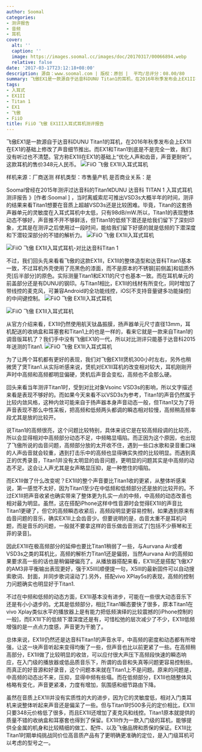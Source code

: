 ```yaml
---
author: Soomal
categories:
- 测评报告
- 音频
- 耳机
cover:
  alt: ''
  caption: ''
  image: https://images.soomal.cc/images/doc/20170317/00066894.webp
  relative: false
date: '2017-03-17T23:12:18+08:00'
description: 源自：www.soomal.com | 版权：原创 |  平均/总评分：08.00/80
summary: 飞傲EX1是一款源自于达音科DUNU Titan1的耳机，在2016年秋季发布会上EX1II在EX1的基础上修改了声音细节推出。它同样采用13mm钛晶振膜，全金属的耳机外壳，增加了线控和麦克风，价格也相对较低为348元人民币……
tags:
- 入耳式
- EX1II
- Titan 1
- EX1
- 飞傲
- FiiO
title: FiiO 飞傲 EX1II入耳式耳机测评报告
---
```


飞傲EX1是一款源自于达音科DUNU Titan1的耳机，在2016年秋季发布会上EX1II在EX1的基础上修改了声音细节推出。而EX1和Titan1到底是不是完全一致，我们没有听过也不清楚。官方称EX1II在EX1的基础上“优化人声和齿音，声音更耐听”。这款耳机的售价348元人民币。
![FiiO 飞傲 EX1II入耳式耳机](https://images.soomal.cc/images/doc/20170307/00066740.webp)





样机来源：厂商送测
样机类型：市售量产机
是否商业关系：是

Soomal曾经在2015年测评过达音科的Titan1《DUNU 达音科 TITAN 1 入耳式耳机测评报告 》[作者:Soomal ]
，当时离威索尼可推出VSD3s大概半年的时间，测评的结果来看Titan1想要在音质上超越VSD3s还是比较困难。毕竟，Titan的这套扬声器单元的灵敏度在入耳式耳机中太低，只有98dB/mW.所以，Titan1的表现整体动态不够好，声音推不开不够鲜活，但Titan1的低频下潜还是给我们留下了深刻印象，尤其是在测评之后使用过一段时间，能给我们留下好感的就是低频的下潜深度和下潜较深部分的不错的解析力。
![FiiO 飞傲 EX1II入耳式耳机](https://images.soomal.cc/images/doc/20170307/00066741.webp)




![FiiO 飞傲 EX1II入耳式耳机-对比达音科Titan 1](https://images.soomal.cc/images/doc/20170307/00066756.webp)




不过，我们回头先来看看飞傲的这款EX1II，EX1II的整体造型和达音科Titan1基本一致，不过耳机外壳使用了亮黑色的漆面，而不是原本的不锈钢[前侧盖]和铝质外壳[后半部分]的原色。实际测量Titan1和EX11的尺寸也基本一致。而在耳机单元的前盖部分还是有DUNU的钢印。与Titan1相比，EX1II的线材有所变化，同时增加了带线控的麦克风，可兼容Android的全功能线控，iOS[不支持音量键多功能操控]的中间键控制。
![FiiO 飞傲 EX1II入耳式耳机](https://images.soomal.cc/images/doc/20170307/00066746.webp)




![FiiO 飞傲 EX1II入耳式耳机](https://images.soomal.cc/images/doc/20170307/00066747.webp)




从官方介绍来看，EX1II仍然使用航天钛晶振膜，扬声器单元尺寸直径13mm，耳机配送的收纳盒和耳塞套和Titan1上的也是一样的，看来它就是一款来自Titan1的调音版耳机了？我们手中没有飞傲EX1的一代，所以对比测评只能基于达音科2015年送测的Titan1.
![FiiO 飞傲 EX1II入耳式耳机](https://images.soomal.cc/images/doc/20170307/00066753.webp)




为了让两个耳机都有更好的表现，我们对飞傲EX1II煲机300小时左右，另外也稍微煲了煲Titan1.从实际听感来说，煲机对EX1II耳机的改变相对较大，耳机刚刚开声时中高频和高频都明显偏硬，煲机后声音会变松，高频也不会那么硬。

回头来看当年测评Titan1时，受到对比对象Vsoinc VSD3s的影响，所以文字描述来看是表现不够好的。而如果今天来看不以VSD3s为参考，Titan1的声音仍然属于比较内敛风格，这种内敛可能来自于扬声器本身声音动态一般，但Titan1又为了将声音表现不那么中性呆板，把高频和低频两头都调的瞬态相对较慢，高频稍高频率段尤其是放的比较开。

说Titan1的高频很亮，这个问题比较特别，具体来说它是在较高频段调的比较亮，所以会显得相对中高频部分动态不足，中频略显塌陷。而正因为这个原因，也出现了飞傲所说的齿音问题，高频部分放的太开收不住，遇到一些口水歌和录音重口味的人声齿音就会较重，遇到打击乐中的高频也显得确实失控的比较明显。而遇到真正的优秀录音，Titan1并没有太明显的齿音问题，更明显的问题其实是中高频的动态不足。这会让人声尤其是女声略显压抑，是一种憋住的塌陷。

而EX1II做了什么改变呢？EX1II的整个声音要比Titan1收的更紧，从整体听感来说，第一感觉不太好，因为Titan1至少在中低频和低频部分还是放的比较开的。不过EX1II把声音收紧也确实带来了整体更为扎实一点的中频，中高频的动态改善也相对最为明显。虽然，这在搭配iPhone这样中性音源时会觉得EX1II的声音比Titan1更硬了，但它的高频瞬态收紧后，高频段明显更容易控制，如果遇到原来有齿音问题的音乐，确实EX1II上会齿音少。但要说明的是，齿音太重不是耳机问题，而是音乐的问题，一般就不要拿这样的音乐做齿音测试了[包括不少蔡琴和王菲的录音]。

因此EX1II在极高频部分的延伸也要比Titan1稍弱了一些，与Aurvana Air或者VSD3s之类的耳机比，高频的解析力Titan1还是偏弱，当然Aurvana Air的高频如果要求高一些的话也是稍偏硬偏亮了。从播放器搭配来看，EX1II还是搭配飞傲X7的AM3非平衡输出表现更好，强于X5III[顺便提一句，X5III的最新固件可以自动搜索歌词、封面，并同步歌词滚动了].另外，搭配vivo XPlay5s的表现，高频的控制力问题确实也明显好于Titan1.

不过在中频和低频的动态方面，EX1II基本没有进步，可能在一些很大动态音乐下还是有小小退步的。尤其是低频部分，相比Titan1瞬态要快了很多，原本Titan1在vivo Xplay类似水平的播放器上是有能力把低频演绎的比较震撼的[iPhone控制的一般]，而EX1II下的低频下潜深度还是有，可惜松弛的层次减少了不少，EX1II低频增强的是一点点力度感，声音更为干脆了。

总体来说，EX1II仍然还是达音科Titan1的声音水平，中高频的密度和动态都有所增强，让这一块声音听起来变得均衡了一些，但声音也比以前更紧了一些。在高频稍高部分，EX1II做了比较明显的收敛，可以应付很大声压下高频段快速的瞬态响应，在入门级的播放器或低品质音乐下，所谓的齿音和失真等问题更容易控制些。而真正的好音源和好录音，这个问题本来就在Titan1上不是问题。原来的问题是，中高频的动态出不来，压抑，显得中频有些塌。而在低频部分，EX1II也随整体风格略有变化，声音更紧凑，力度有增加，氛围感和细节路由下降。

虽然在音质上EX1II并没有实质性的大的进步，因为它的灵敏度低，相对入门类耳机来说整体听起来声音还是偏呆了一些。但与Titan1时500多元的定价相比，EX1II只要348元价格低了很多，而且EX1II还增加了麦克风和线控。Titan1原本就提供的质量不错的收纳盒和耳塞套也得到了保留。EX1II作为一款入门级的耳机，能够提供全金属的机身和比较精细的做工、配件、以及飞傲品牌和质保的保证。EX1II比Titan1时期单纯挑战同价位高音质产品有了更明确更准确的定位，是入门级耳机可以考虑的型号之一。